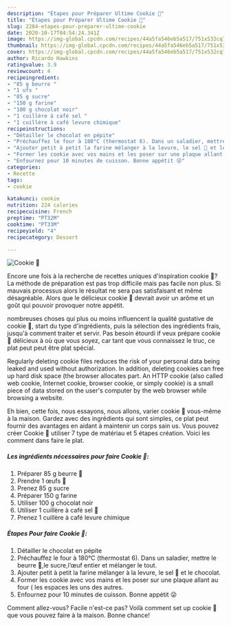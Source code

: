 ```yaml
---
description: "Étapes pour Préparer Ultime Cookie 🍪"
title: "Étapes pour Préparer Ultime Cookie 🍪"
slug: 2284-etapes-pour-preparer-ultime-cookie
date: 2020-10-17T04:54:24.341Z
image: https://img-global.cpcdn.com/recipes/44a5fa546eb5a517/751x532cq70/cookie-🍪-photo-principale-de-la-recette.jpg
thumbnail: https://img-global.cpcdn.com/recipes/44a5fa546eb5a517/751x532cq70/cookie-🍪-photo-principale-de-la-recette.jpg
cover: https://img-global.cpcdn.com/recipes/44a5fa546eb5a517/751x532cq70/cookie-🍪-photo-principale-de-la-recette.jpg
author: Ricardo Hawkins
ratingvalue: 3.9
reviewcount: 4
recipeingredient:
- "85 g beurre "
- "1 ufs "
- "85 g sucre"
- "150 g farine"
- "100 g chocolat noir"
- "1 cuillère à café sel "
- "1 cuillère à café levure chimique"
recipeinstructions:
- "Détailler le chocolat en pépite"
- "Préchauffez le four à 180°C (thermostat 6). Dans un saladier, mettre le beurre 🧈,le sucre,l’œuf entier et mélanger le tout."
- "Ajouter petit à petit la farine mélanger à la levure, le sel 🧂 et le chocolat."
- "Former les cookie avec vos mains et les poser sur une plaque allant au four ( les espaces les uns des autres."
- "Enfournez pour 10 minutes de cuisson. Bonne appétit 😜"
categories:
- Recette
tags:
- cookie

katakunci: cookie 
nutrition: 224 calories
recipecuisine: French
preptime: "PT32M"
cooktime: "PT33M"
recipeyield: "4"
recipecategory: Dessert

---
```



![Cookie 🍪](https://img-global.cpcdn.com/recipes/44a5fa546eb5a517/751x532cq70/cookie-🍪-photo-principale-de-la-recette.jpg)

Encore une fois à la recherche de recettes uniques d'inspiration cookie 🍪? La méthode de préparation est pas trop difficile mais pas facile non plus. Si mauvais processus alors le résultat ne sera pas satisfaisant et même désagréable. Alors que le délicieux cookie 🍪 devrait avoir un arôme et un goût qui pouvoir provoquer notre appétit.

nombreuses choses qui plus ou moins influencent la qualité gustative de cookie 🍪, start du type d'ingrédients, puis la sélection des ingrédients frais, jusqu'à comment traiter et servir. Pas besoin étourdi if veux prépare cookie 🍪 délicieux à où que vous soyez, car tant que vous connaissez le truc, ce plat peut peut être plat spécial.

Regularly deleting cookie files reduces the risk of your personal data being leaked and used without authorization. In addition, deleting cookies can free up hard disk space (the browser allocates part. An HTTP cookie (also called web cookie, Internet cookie, browser cookie, or simply cookie) is a small piece of data stored on the user&#39;s computer by the web browser while browsing a website.


Eh bien, cette fois, nous essayons, nous allons, varier cookie 🍪 vous-même à la maison. Gardez avec des ingrédients qui sont simples, ce plat peut fournir des avantages en aidant à maintenir un corps sain us. Vous pouvez créer Cookie 🍪 utiliser 7 type de matériau et 5 étapes création. Voici les comment dans faire le plat.

<!--inarticleads1-->

##### Les ingrédients nécessaires pour faire Cookie 🍪:

1. Préparer 85 g beurre 🧈
1. Prendre 1 œufs 🥚
1. Prenez 85 g sucre
1. Préparer 150 g farine
1. Utiliser 100 g chocolat noir
1. Utiliser 1 cuillère à café sel 🧂
1. Prenez 1 cuillère à café levure chimique




<!--inarticleads2-->

##### Étapes Pour faire Cookie 🍪:

1. Détailler le chocolat en pépite
1. Préchauffez le four à 180°C (thermostat 6). Dans un saladier, mettre le beurre 🧈,le sucre,l’œuf entier et mélanger le tout.
1. Ajouter petit à petit la farine mélanger à la levure, le sel 🧂 et le chocolat.
1. Former les cookie avec vos mains et les poser sur une plaque allant au four ( les espaces les uns des autres.
1. Enfournez pour 10 minutes de cuisson. Bonne appétit 😜





Comment allez-vous? Facile n'est-ce pas? Voilà comment set up cookie 🍪 que vous pouvez faire à la maison. Bonne chance!
